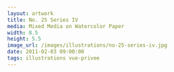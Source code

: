 ```yaml
---
layout: artwork
title: No. 25 Series IV
media: Mixed Media on Watercolor Paper
width: 8.5
height: 5.5
image_url: /images/illustrations/no-25-series-iv.jpg
date: 2011-02-03 09:00:00
tags: illustrations vue-privee
---
```

